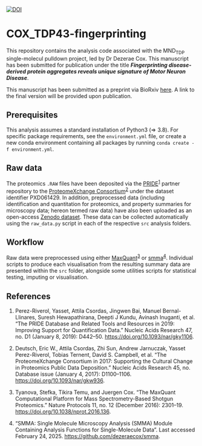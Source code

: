 [![DOI](https://zenodo.org/badge/..../.svg)](https://doi.org/10.5281/zenodo.14960397)

# COX_TDP43-fingerprinting

This repository contains the analysis code associated with the MND<sub>TDP</sub> single-molecul pulldown project, led by Dr Dezerae Cox. This manuscript has been submitted for publication under the title ***Fingerprinting disease-derived protein aggregates reveals unique signature of Motor Neuron Disease***.

This manuscript has been submitted as a preprint via BioRxiv [here](biorxiv/link). A link to the final version will be provided upon publication.

## Prerequisites

This analysis assumes a standard installation of Python3 (=> 3.8). For specific package requirements, see the ```environment.yml``` file, or  create a new conda environment containing all packages by running ```conda create -f environment.yml```. 

## Raw data

The proteomics ```.RAW``` files have been deposited via the [PRIDE][1]<sup>[1]</sup> partner repository to the [ProteomeXchange Consortium][2]<sup>[2]</sup> under the dataset identifier PXD061429. In addition, preprocessed data (including identification and quantitation for proteomics, and property summaries for microscopy data; hereon termed raw data) have also been uploaded as an open-access [Zenodo dataset](https://doi.org/10.5281/zenodo.14960397). These data can be collected automatically using the ```raw_data.py``` script in each of the respective ```src``` analysis folders.


## Workflow

Raw data were preprocessed using either [MaxQuant][3]<sup>[3]</sup> or [smma][4]<sup>[4]</sup>. Individual scripts to produce each visualisation from the resulting summary data are presented within the ```src``` folder, alongside some utilities scripts for statistical testing, imputing or visualisation.

## References

[1]: https://www.ebi.ac.uk/pride/archive/

1. Perez-Riverol, Yasset, Attila Csordas, Jingwen Bai, Manuel Bernal-Llinares, Suresh Hewapathirana, Deepti J Kundu, Avinash Inuganti, et al. “The PRIDE Database and Related Tools and Resources in 2019: Improving Support for Quantification Data.” Nucleic Acids Research 47, no. D1 (January 8, 2019): D442–50. https://doi.org/10.1093/nar/gky1106.

[2]: http://proteomecentral.proteomexchange.org

2. Deutsch, Eric W., Attila Csordas, Zhi Sun, Andrew Jarnuczak, Yasset Perez-Riverol, Tobias Ternent, David S. Campbell, et al. “The ProteomeXchange Consortium in 2017: Supporting the Cultural Change in Proteomics Public Data Deposition.” Nucleic Acids Research 45, no. Database issue (January 4, 2017): D1100–1106. https://doi.org/10.1093/nar/gkw936.

[3]: https://www.maxquant.org/

3. Tyanova, Stefka, Tikira Temu, and Juergen Cox. “The MaxQuant Computational Platform for Mass Spectrometry-Based Shotgun Proteomics.” Nature Protocols 11, no. 12 (December 2016): 2301–19. https://doi.org/10.1038/nprot.2016.136.

[4]: https://github.com/dezeraecox/smma

4. “SMMA: Single Molecule Microscopy Analysis (SMMA) Module Containing Analysis Functions for Single-Molecule Data”. Last accessed February 24, 2025. https://github.com/dezeraecox/smma.
